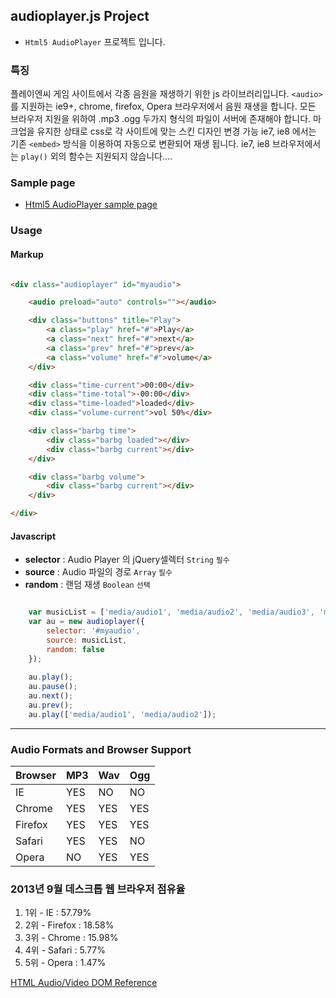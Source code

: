 ## **audioplayer.js Project**

- `Html5 AudioPlayer` 프로젝트 입니다.

### **특징**
플레이엔씨 게임 사이트에서 각종 음원을 재생하기 위한 js 라이브러리입니다.
`<audio>` 를 지원하는 ie9+, chrome, firefox, Opera 브라우저에서 음원 재생을 합니다.
모든 브라우저 지원을 위하여 .mp3 .ogg 두가지 형식의 파일이 서버에 존재해야 합니다.
마크업을 유지한 상태로 css로 각 사이트에 맞는 스킨 디자인 변경 가능
ie7, ie8 에서는 기존 `<embed>` 방식을 이용하여 자동으로 변환되어 재생 됩니다.
ie7, ie8 브라우저에서는 `play()` 외의 함수는 지원되지 않습니다....

  
### **Sample page**
- [Html5 AudioPlayer sample page][samplepage1]


### **Usage**

#### Markup
``` html

<div class="audioplayer" id="myaudio">

	<audio preload="auto" controls=""></audio>

	<div class="buttons" title="Play">
		<a class="play" href="#">Play</a>
		<a class="next" href="#">next</a>
		<a class="prev" href="#">prev</a>
		<a class="volume" href="#">volume</a>
	</div>

	<div class="time-current">00:00</div>
	<div class="time-total">-00:00</div>
	<div class="time-loaded">loaded</div>
	<div class="volume-current">vol 50%</div>

	<div class="barbg time">
		<div class="barbg loaded"></div>
		<div class="barbg current"></div>
	</div>

	<div class="barbg volume">
		<div class="barbg current"></div>
	</div>

</div>

```

#### Javascript
- **selector** : Audio Player 의 jQuery셀렉터 `String` `필수`
- **source** : Audio 파일의 경로 `Array` `필수`
- **random** : 랜덤 재생 `Boolean` `선택`

``` javascript

	var musicList = ['media/audio1', 'media/audio2', 'media/audio3', 'media/kashmir'];
	var au = new audioplayer({
		selector: '#myaudio',
		source: musicList,
		random: false
	});
	
	au.play();
	au.pause();
	au.next();
	au.prev();
	au.play(['media/audio1', 'media/audio2']);

```

---
### **Audio Formats and Browser Support**

| Browser  | MP3      | Wav      | Ogg      |
| -------- | -------- | -------- | -------- |
| IE       | YES      | NO       | NO       |
| Chrome   | YES      | YES      | YES      |
| Firefox  | YES      | YES      | YES      |
| Safari   | YES      | YES      | NO       |
| Opera    | NO       | YES      | YES      |


### **2013년 9월 데스크톱 웹 브라우저 점유율**
1. 1위 - IE : 57.79%
2. 2위 - Firefox : 18.58%
3. 3위 - Chrome : 15.98%
4. 4위 - Safari : 5.77%
5. 5위 - Opera : 1.47%

[HTML Audio/Video DOM Reference][audioReference]



[samplepage1]: http://plat-lego.korea.ncsoft.corp/!/uikit/html5audioplayer/examples/audioplayer.html
[audioReference]: http://www.w3schools.com/tags/ref_av_dom.asp